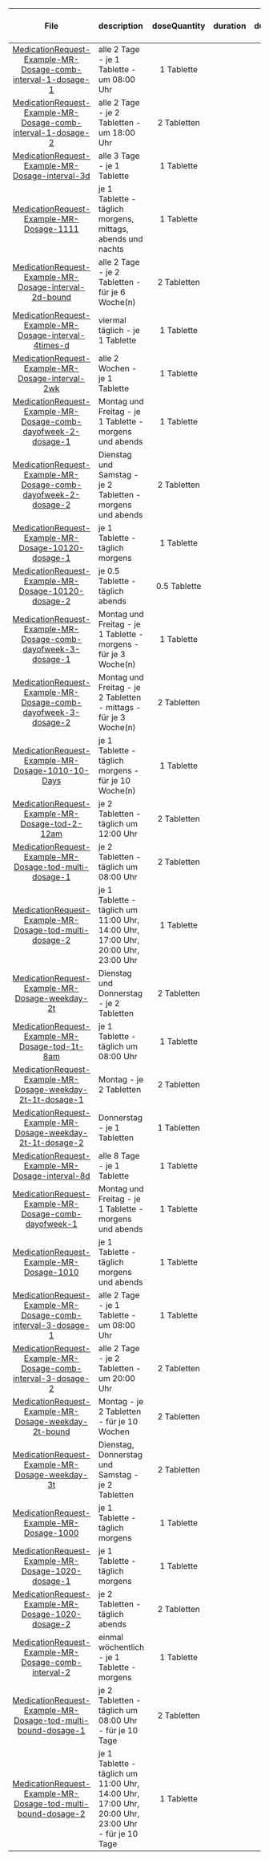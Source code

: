 | File | description | doseQuantity | duration | durationUnit | frequency | period | periodUnit | Day<br>of<br>Week | Time<br>Of<br>Day | when | bounds[x] |
| :---: | :--- | :---: | :---: | :---: | :---: | :---: | :---: | :---: | :---: | :---: | :---: |
| [MedicationRequest-Example-MR-Dosage-comb-interval-1-dosage-1](./MedicationRequest-Example-MR-Dosage-comb-interval-1.html) | alle 2 Tage - je 1 Tablette - um 08:00 Uhr | 1 Tablette |  |  | 1 | 2 | d |  | 08:00:00 |  |  |
| [MedicationRequest-Example-MR-Dosage-comb-interval-1-dosage-2](./MedicationRequest-Example-MR-Dosage-comb-interval-1.html) | alle 2 Tage - je 2 Tabletten - um 18:00 Uhr | 2 Tabletten |  |  | 1 | 2 | d |  | 18:00:00 |  |  |
| [MedicationRequest-Example-MR-Dosage-interval-3d](./MedicationRequest-Example-MR-Dosage-interval-3d.html) | alle 3 Tage - je 1 Tablette | 1 Tablette |  |  | 1 | 3 | d |  |  |  |  |
| [MedicationRequest-Example-MR-Dosage-1111](./MedicationRequest-Example-MR-Dosage-1111.html) | je 1 Tablette - täglich morgens, mittags, abends und nachts | 1 Tablette |  |  |  |  |  |  |  | EVE, MORN, NIGHT, NOON |  |
| [MedicationRequest-Example-MR-Dosage-interval-2d-bound](./MedicationRequest-Example-MR-Dosage-interval-2d-bound.html) | alle 2 Tage - je 2 Tabletten - für je 6 Woche(n) | 2 Tabletten |  |  | 1 | 2 | d |  |  |  | {'value': 6, 'unit': 'Woche(n)'} |
| [MedicationRequest-Example-MR-Dosage-interval-4times-d](./MedicationRequest-Example-MR-Dosage-interval-4times-d.html) | viermal täglich - je 1 Tablette | 1 Tablette |  |  | 4 | 1 | d |  |  |  |  |
| [MedicationRequest-Example-MR-Dosage-interval-2wk](./MedicationRequest-Example-MR-Dosage-interval-2wk.html) | alle 2 Wochen - je 1 Tablette | 1 Tablette |  |  | 1 | 2 | wk |  |  |  |  |
| [MedicationRequest-Example-MR-Dosage-comb-dayofweek-2-dosage-1](./MedicationRequest-Example-MR-Dosage-comb-dayofweek-2.html) | Montag und Freitag - je 1 Tablette - morgens und abends | 1 Tablette |  |  |  |  |  | mon, fri |  | MORN, EVE |  |
| [MedicationRequest-Example-MR-Dosage-comb-dayofweek-2-dosage-2](./MedicationRequest-Example-MR-Dosage-comb-dayofweek-2.html) | Dienstag und Samstag - je 2 Tabletten - morgens und abends | 2 Tabletten |  |  |  |  |  | tue, sat |  | MORN, EVE |  |
| [MedicationRequest-Example-MR-Dosage-10120-dosage-1](./MedicationRequest-Example-MR-Dosage-10120.html) | je 1 Tablette - täglich morgens | 1 Tablette |  |  |  |  |  |  |  | MORN |  |
| [MedicationRequest-Example-MR-Dosage-10120-dosage-2](./MedicationRequest-Example-MR-Dosage-10120.html) | je 0.5 Tablette - täglich abends | 0.5 Tablette |  |  |  |  |  |  |  | EVE |  |
| [MedicationRequest-Example-MR-Dosage-comb-dayofweek-3-dosage-1](./MedicationRequest-Example-MR-Dosage-comb-dayofweek-3.html) | Montag und Freitag - je 1 Tablette - morgens - für je 3 Woche(n) | 1 Tablette |  |  |  |  |  | mon, fri |  | MORN | {'value': 3, 'unit': 'Woche(n)'} |
| [MedicationRequest-Example-MR-Dosage-comb-dayofweek-3-dosage-2](./MedicationRequest-Example-MR-Dosage-comb-dayofweek-3.html) | Montag und Freitag - je 2 Tabletten - mittags - für je 3 Woche(n) | 2 Tabletten |  |  |  |  |  | mon, fri |  | NOON | {'value': 3, 'unit': 'Woche(n)'} |
| [MedicationRequest-Example-MR-Dosage-1010-10-Days](./MedicationRequest-Example-MR-Dosage-1010-10-Days.html) | je 1 Tablette - täglich morgens - für je 10 Woche(n) | 1 Tablette |  |  |  |  |  |  |  | MORN | {'system': 'http://unitsofmeasure.org', 'value': 10, 'unit': 'Woche(n)', 'code': 'wk'} |
| [MedicationRequest-Example-MR-Dosage-tod-2-12am](./MedicationRequest-Example-MR-Dosage-tod-2-12am.html) | je 2 Tabletten - täglich um 12:00 Uhr | 2 Tabletten |  |  |  |  |  |  | 12:00:00 |  |  |
| [MedicationRequest-Example-MR-Dosage-tod-multi-dosage-1](./MedicationRequest-Example-MR-Dosage-tod-multi.html) | je 2 Tabletten - täglich um 08:00 Uhr | 2 Tabletten |  |  |  |  |  |  | 08:00:00 |  |  |
| [MedicationRequest-Example-MR-Dosage-tod-multi-dosage-2](./MedicationRequest-Example-MR-Dosage-tod-multi.html) | je 1 Tablette - täglich um 11:00 Uhr, 14:00 Uhr, 17:00 Uhr, 20:00 Uhr, 23:00 Uhr | 1 Tablette |  |  |  |  |  |  | 11:00:00, 14:00:00, 17:00:00, 20:00:00, 23:00:00 |  |  |
| [MedicationRequest-Example-MR-Dosage-weekday-2t](./MedicationRequest-Example-MR-Dosage-weekday-2t.html) | Dienstag und Donnerstag - je 2 Tabletten | 2 Tabletten |  |  |  |  |  | tue, thu |  |  |  |
| [MedicationRequest-Example-MR-Dosage-tod-1t-8am](./MedicationRequest-Example-MR-Dosage-tod-1t-8am.html) | je 1 Tablette - täglich um 08:00 Uhr | 1 Tablette |  |  |  |  |  |  | 08:00:00 |  |  |
| [MedicationRequest-Example-MR-Dosage-weekday-2t-1t-dosage-1](./MedicationRequest-Example-MR-Dosage-weekday-2t-1t.html) | Montag - je 2 Tabletten | 2 Tabletten |  |  |  |  |  | mon |  |  |  |
| [MedicationRequest-Example-MR-Dosage-weekday-2t-1t-dosage-2](./MedicationRequest-Example-MR-Dosage-weekday-2t-1t.html) | Donnerstag - je 1 Tabletten | 1 Tabletten |  |  |  |  |  | thu |  |  |  |
| [MedicationRequest-Example-MR-Dosage-interval-8d](./MedicationRequest-Example-MR-Dosage-interval-8d.html) | alle 8 Tage - je 1 Tablette | 1 Tablette |  |  | 1 | 8 | d |  |  |  |  |
| [MedicationRequest-Example-MR-Dosage-comb-dayofweek-1](./MedicationRequest-Example-MR-Dosage-comb-dayofweek-1.html) | Montag und Freitag - je 1 Tablette - morgens und abends | 1 Tablette |  |  |  |  |  | mon, fri |  | MORN, EVE |  |
| [MedicationRequest-Example-MR-Dosage-1010](./MedicationRequest-Example-MR-Dosage-1010.html) | je 1 Tablette - täglich morgens und abends | 1 Tablette |  |  |  |  |  |  |  | MORN, EVE |  |
| [MedicationRequest-Example-MR-Dosage-comb-interval-3-dosage-1](./MedicationRequest-Example-MR-Dosage-comb-interval-3.html) | alle 2 Tage - je 1 Tablette - um 08:00 Uhr | 1 Tablette |  |  | 1 | 2 | d |  | 08:00:00 |  |  |
| [MedicationRequest-Example-MR-Dosage-comb-interval-3-dosage-2](./MedicationRequest-Example-MR-Dosage-comb-interval-3.html) | alle 2 Tage - je 2 Tabletten - um 20:00 Uhr | 2 Tabletten |  |  | 1 | 2 | d |  | 20:00:00 |  |  |
| [MedicationRequest-Example-MR-Dosage-weekday-2t-bound](./MedicationRequest-Example-MR-Dosage-weekday-2t-bound.html) | Montag - je 2 Tabletten - für je 10 Wochen | 2 Tabletten |  |  |  |  |  | mon |  |  | {'value': 10, 'unit': 'Wochen'} |
| [MedicationRequest-Example-MR-Dosage-weekday-3t](./MedicationRequest-Example-MR-Dosage-weekday-3t.html) | Dienstag, Donnerstag und Samstag - je 2 Tabletten | 2 Tabletten |  |  |  |  |  | tue, thu, sat |  |  |  |
| [MedicationRequest-Example-MR-Dosage-1000](./MedicationRequest-Example-MR-Dosage-1000.html) | je 1 Tablette - täglich morgens | 1 Tablette |  |  |  |  |  |  |  | MORN |  |
| [MedicationRequest-Example-MR-Dosage-1020-dosage-1](./MedicationRequest-Example-MR-Dosage-1020.html) | je 1 Tablette - täglich morgens | 1 Tablette |  |  |  |  |  |  |  | MORN |  |
| [MedicationRequest-Example-MR-Dosage-1020-dosage-2](./MedicationRequest-Example-MR-Dosage-1020.html) | je 2 Tabletten - täglich abends | 2 Tabletten |  |  |  |  |  |  |  | EVE |  |
| [MedicationRequest-Example-MR-Dosage-comb-interval-2](./MedicationRequest-Example-MR-Dosage-comb-interval-2.html) | einmal wöchentlich - je 1 Tablette - morgens | 1 Tablette |  |  | 1 | 1 | wk |  |  | MORN |  |
| [MedicationRequest-Example-MR-Dosage-tod-multi-bound-dosage-1](./MedicationRequest-Example-MR-Dosage-tod-multi-bound.html) | je 2 Tabletten - täglich um 08:00 Uhr - für je 10 Tage | 2 Tabletten |  |  |  |  |  |  | 08:00:00 |  | {'value': 10, 'unit': 'Tage'} |
| [MedicationRequest-Example-MR-Dosage-tod-multi-bound-dosage-2](./MedicationRequest-Example-MR-Dosage-tod-multi-bound.html) | je 1 Tablette - täglich um 11:00 Uhr, 14:00 Uhr, 17:00 Uhr, 20:00 Uhr, 23:00 Uhr - für je 10 Tage | 1 Tablette |  |  |  |  |  |  | 11:00:00, 14:00:00, 17:00:00, 20:00:00, 23:00:00 |  | {'value': 10, 'unit': 'Tage'} |
